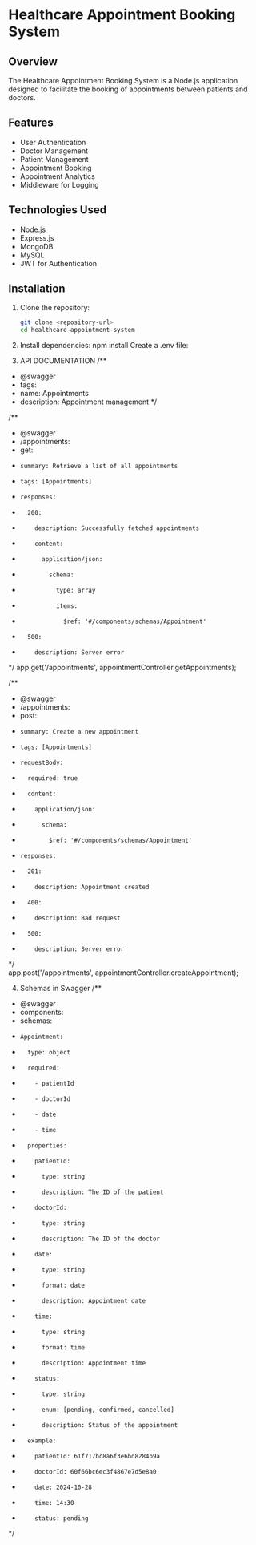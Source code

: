 # Healthcare Appointment Booking System

## Overview

The Healthcare Appointment Booking System is a Node.js application designed to facilitate the booking of appointments between patients and doctors.

## Features

- User Authentication
- Doctor Management
- Patient Management
- Appointment Booking
- Appointment Analytics
- Middleware for Logging

## Technologies Used

- Node.js
- Express.js
- MongoDB
- MySQL
- JWT for Authentication

## Installation

1. Clone the repository:

   ```bash
   git clone <repository-url>
   cd healthcare-appointment-system
2. Install dependencies:
    npm install
    Create a .env file:

   
3. API DOCUMENTATION
   /**
 * @swagger
 * tags:
 *   name: Appointments
 *   description: Appointment management
 */

/**
 * @swagger
 * /appointments:
 *   get:
 *     summary: Retrieve a list of all appointments
 *     tags: [Appointments]
 *     responses:
 *       200:
 *         description: Successfully fetched appointments
 *         content:
 *           application/json:
 *             schema:
 *               type: array
 *               items:
 *                 $ref: '#/components/schemas/Appointment'
 *       500:
 *         description: Server error
 */
app.get('/appointments', appointmentController.getAppointments);

/**
 * @swagger
 * /appointments:
 *   post:
 *     summary: Create a new appointment
 *     tags: [Appointments]
 *     requestBody:
 *       required: true
 *       content:
 *         application/json:
 *           schema:
 *             $ref: '#/components/schemas/Appointment'
 *     responses:
 *       201:
 *         description: Appointment created
 *       400:
 *         description: Bad request
 *       500:
 *         description: Server error
 */  
 app.post('/appointments', appointmentController.createAppointment);


4. Schemas in Swagger
     /**
 * @swagger
 * components:
 *   schemas:
 *     Appointment:
 *       type: object
 *       required:
 *         - patientId
 *         - doctorId
 *         - date
 *         - time
 *       properties:
 *         patientId:
 *           type: string
 *           description: The ID of the patient
 *         doctorId:
 *           type: string
 *           description: The ID of the doctor
 *         date:
 *           type: string
 *           format: date
 *           description: Appointment date
 *         time:
 *           type: string
 *           format: time
 *           description: Appointment time
 *         status:
 *           type: string
 *           enum: [pending, confirmed, cancelled]
 *           description: Status of the appointment
 *       example:
 *         patientId: 61f717bc8a6f3e6bd8284b9a
 *         doctorId: 60f66bc6ec3f4867e7d5e8a0
 *         date: 2024-10-28
 *         time: 14:30
 *         status: pending
 */

    

